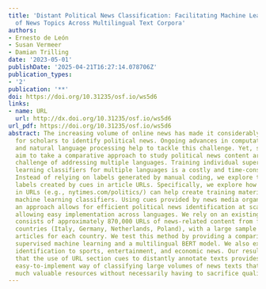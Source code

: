 ```yaml
---
title: 'Distant Political News Classification: Facilitating Machine Learning Identification
  of News Topics Across Multilingual Text Corpora'
authors:
- Ernesto de León
- Susan Vermeer
- Damian Trilling
date: '2023-05-01'
publishDate: '2025-04-21T16:27:14.078706Z'
publication_types:
- '2'
publication: '**'
doi: https://doi.org/10.31235/osf.io/ws5d6
links:
- name: URL
  url: http://dx.doi.org/10.31235/osf.io/ws5d6
url_pdf: https://doi.org/10.31235/osf.io/ws5d6
abstract: The increasing volume of online news has made it considerably more difficult
  for scholars to identify political news. Ongoing advances in computational methods
  and natural language processing help to tackle this challenge. Yet, scholars who
  aim to take a comparative approach to study political news content are facing the
  challenge of addressing multiple languages. Training individual supervised machine
  learning classifiers for multiple languages is a costly and time-consuming process.
  Instead of relying on labels generated by manual coding, we explore the use of `distant'
  labels created by cues in article URLs. Specifically, we explore how sections reflected
  in URLs (e.g., nytimes.com/politics/) can help create training material for supervised
  machine learning classifiers. Using cues provided by news media organizations, such
  an approach allows for efficient political news identification at scale, while also
  allowing easy implementation across languages. We rely on an existing data set that
  consists of approximately 870,000 URLs of news-related content from four different
  countries (Italy, Germany, Netherlands, Poland), with a large sample of hand-labelled
  articles for each country. We test this method by providing a comparison to 'classical'
  supervised machine learning and a multilingual BERT model. We also expand topic
  identification to sports, entertainment, and economic news. Our results suggest
  that the use of URL section cues to distantly annotate texts provides a cheap and
  easy-to-implement way of classifying large volumes of news texts that can save researchers
  much valuable resources without necessarily having to sacrifice quality.
---
```

